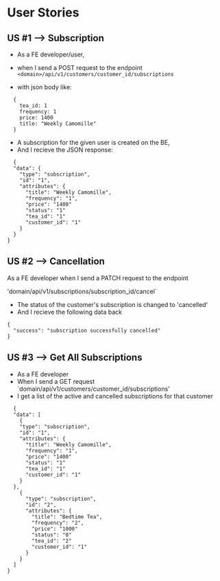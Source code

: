 # User Stories

## US #1 --> Subscription
- As a FE developer/user,
- when I send a POST request to the endpoint 
`<domain>/api/v1/customers/customer_id/subscriptions`
  
- with json body like: 
```
  {
    tea_id: 1
    frequency: 1
    price: 1400
    title: "Weekly Camomille"
  }
```
- A subscription for the given user is created on the BE,
- And I recieve the JSON response:
```
  {
  "data": {
    "type": "subscription",
    "id": "1",
    "attributes": {
      "title": "Weekly Camomille",
      "frequency": "1",
      "price": "1400"
      "status": "1"
      "tea_id": "1"
      "customer_id": "1"
    }
  }
}
```

## US #2 --> Cancellation

As a FE developer when I send a PATCH request to the endpoint

'domain/api/v1/subscriptions/subscription_id/cancel`

- The status of the customer's subscription is changed to 'cancelled'
- And I recieve the following data back

```
{
  "success": "subscription successfully cancelled"
}
```

## US #3 --> Get All Subscriptions

- As a FE developer
- When I send a GET request
`domain/api/v1/customers/customer_id/subscriptions'
- I get a list of the active and cancelled subscriptions for that customer

```
  {
  "data": [
    {
    "type": "subscription",
    "id": "1",
    "attributes": {
      "title": "Weekly Camomille",
      "frequency": "1",
      "price": "1400"
      "status": "1"
      "tea_id": "1"
      "customer_id": "1"
    }
  },
    {
      "type": "subscription",
      "id": "2",
      "attributes": {
        "title": "Bedtime Tea",
        "frequency": "2",
        "price": "1000"
        "status": "0"
        "tea_id": "2"
        "customer_id": "1"
      }
    }
  ]
}
```
